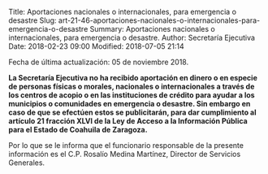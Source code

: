 Title: Aportaciones nacionales o internacionales, para emergencia o desastre
Slug: art-21-46-aportaciones-nacionales-o-internacionales-para-emergencia-o-desastre
Summary: Aportaciones nacionales o internacionales, para emergencia o desastre.
Author: Secretaría Ejecutiva
Date: 2018-02-23 09:00
Modified: 2018-07-05 21:14


Fecha de última actualización: 05 de noviembre 2018.

**La Secretaría Ejecutiva no ha recibido aportación en dinero o en
especie de personas físicas o morales, nacionales o internacionales a
través de los centros de acopio o en las instituciones de crédito para
ayudar a los municipios o comunidades en emergencia o desastre. Sin
embargo en caso de que se efectúen estos se publicitarán, para dar
cumplimiento al artículo 21 fracción XLVI de la Ley de Acceso a la
Información Pública para el Estado de Coahuila de Zaragoza.**

Por lo que se le informa que el funcionario responsable de la presente
información es el C.P. Rosalío Medina Martínez, Director de Servicios
Generales.
